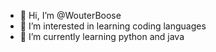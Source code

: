 - 👋 Hi, I’m @WouterBoose
- 👀 I’m interested in learning coding languages
- 🌱 I’m currently learning python and java

